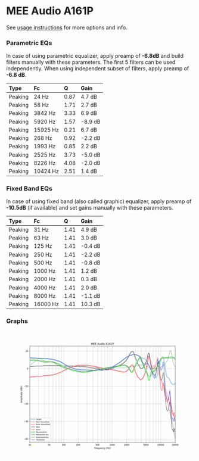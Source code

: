 # MEE Audio A161P
See [usage instructions](https://github.com/jaakkopasanen/AutoEq#usage) for more options and info.

### Parametric EQs
In case of using parametric equalizer, apply preamp of **-6.8dB** and build filters manually
with these parameters. The first 5 filters can be used independently.
When using independent subset of filters, apply preamp of **-6.8 dB**.

| Type    | Fc       |    Q | Gain    |
|:--------|:---------|:-----|:--------|
| Peaking | 24 Hz    | 0.87 | 4.7 dB  |
| Peaking | 58 Hz    | 1.71 | 2.7 dB  |
| Peaking | 3842 Hz  | 3.33 | 6.9 dB  |
| Peaking | 5920 Hz  | 1.57 | -8.9 dB |
| Peaking | 15925 Hz | 0.21 | 6.7 dB  |
| Peaking | 268 Hz   | 0.92 | -2.2 dB |
| Peaking | 1993 Hz  | 0.85 | 2.2 dB  |
| Peaking | 2525 Hz  | 3.73 | -5.0 dB |
| Peaking | 8226 Hz  | 4.08 | -2.0 dB |
| Peaking | 10424 Hz | 2.51 | 1.4 dB  |

### Fixed Band EQs
In case of using fixed band (also called graphic) equalizer, apply preamp of **-10.5dB**
(if available) and set gains manually with these parameters.

| Type    | Fc       |    Q | Gain    |
|:--------|:---------|:-----|:--------|
| Peaking | 31 Hz    | 1.41 | 4.9 dB  |
| Peaking | 63 Hz    | 1.41 | 3.0 dB  |
| Peaking | 125 Hz   | 1.41 | -0.4 dB |
| Peaking | 250 Hz   | 1.41 | -2.2 dB |
| Peaking | 500 Hz   | 1.41 | -0.8 dB |
| Peaking | 1000 Hz  | 1.41 | 1.2 dB  |
| Peaking | 2000 Hz  | 1.41 | 0.3 dB  |
| Peaking | 4000 Hz  | 1.41 | 2.0 dB  |
| Peaking | 8000 Hz  | 1.41 | -1.1 dB |
| Peaking | 16000 Hz | 1.41 | 10.3 dB |

### Graphs
![](./MEE%20Audio%20A161P.png)